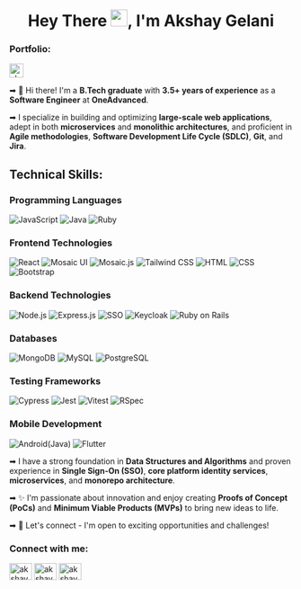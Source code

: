 <h1 align="center">Hey There <img src="https://assets.akshaygelani.me/images/wave.webp" width="30px">, I'm Akshay Gelani</h1>

<h3 align="left">Portfolio:</h3>
<p align="left">
<a href="https://akshaygelani.me" target="blank"><img align="center" src="https://img.shields.io/badge/Portfolio-Visit%20Now-brightgreen" alt="akshaygelani" height="25" target='_blank'/></a>
</p>

➡ 👋 Hi there! I'm a **B.Tech graduate** with **3.5+ years of experience** as a **Software Engineer** at **OneAdvanced**.

➡ I specialize in building and optimizing **large-scale web applications**, adept in both **microservices** and **monolithic architectures**, and proficient in **Agile methodologies**, **Software Development Life Cycle (SDLC)**, **Git**, and **Jira**.

## Technical Skills:

### Programming Languages
![JavaScript](https://img.shields.io/badge/JavaScript-F7DF1E?style=flat&logo=javascript&logoColor=black) ![Java](https://img.shields.io/badge/Java-007396?style=flat&logo=java&logoColor=white) ![Ruby](https://img.shields.io/badge/Ruby-CC342D?style=flat&logo=ruby&logoColor=white)

### Frontend Technologies
![React](https://img.shields.io/badge/React-61DAFB?style=flat&logo=react&logoColor=black) ![Mosaic UI](https://img.shields.io/badge/Mosaic_UI-FF5733?style=flat) ![Mosaic.js](https://img.shields.io/badge/Mosaic.js-FF5733?style=flat) ![Tailwind CSS](https://img.shields.io/badge/Tailwind_CSS-38B2AC?style=flat&logo=tailwind-css&logoColor=white) ![HTML](https://img.shields.io/badge/HTML-E34F26?style=flat&logo=html5&logoColor=white) ![CSS](https://img.shields.io/badge/CSS-1572B6?style=flat&logo=css3&logoColor=white) ![Bootstrap](https://img.shields.io/badge/Bootstrap-563D7C?style=flat&logo=bootstrap&logoColor=white)

### Backend Technologies
![Node.js](https://img.shields.io/badge/Node.js-339933?style=flat&logo=node.js&logoColor=white) ![Express.js](https://img.shields.io/badge/Express.js-000000?style=flat&logo=express&logoColor=white) ![SSO](https://img.shields.io/badge/Single_Sign_On(SSO)-FF5733?style=flat) ![Keycloak](https://img.shields.io/badge/Keycloak-000000?style=flat&logo=keycloak&logoColor=white) ![Ruby on Rails](https://img.shields.io/badge/Ruby_on_Rails-CC0000?style=flat&logo=ruby-on-rails&logoColor=white)

### Databases
![MongoDB](https://img.shields.io/badge/MongoDB-47A248?style=flat&logo=mongodb&logoColor=white) ![MySQL](https://img.shields.io/badge/MySQL-4479A1?style=flat&logo=mysql&logoColor=white) ![PostgreSQL](https://img.shields.io/badge/PostgreSQL-336791?style=flat&logo=postgresql&logoColor=white)

### Testing Frameworks
![Cypress](https://img.shields.io/badge/Cypress-17202C?style=flat&logo=cypress&logoColor=white) ![Jest](https://img.shields.io/badge/Jest-C21325?style=flat&logo=jest&logoColor=white) ![Vitest](https://img.shields.io/badge/Vitest-FF7A00?style=flat&logo=vitest&logoColor=white) ![RSpec](https://img.shields.io/badge/RSpec-891D22?style=flat&logo=ruby&logoColor=white)

### Mobile Development
![Android(Java)](https://img.shields.io/badge/Android(Java)-3DDC84?style=flat&logo=java&logoColor=white) ![Flutter](https://img.shields.io/badge/Flutter-02569B?style=flat&logo=flutter&logoColor=white)

➡ I have a strong foundation in **Data Structures and Algorithms** and proven experience in **Single Sign-On (SSO)**, **core platform identity services**, **microservices**, and **monorepo architecture**.

➡ ✨ I'm passionate about innovation and enjoy creating **Proofs of Concept (PoCs)** and **Minimum Viable Products (MVPs)** to bring new ideas to life.

➡ 📧 Let's connect - I'm open to exciting opportunities and challenges!

<h3 align="left">Connect with me:</h3>
<p align="left">
<a href="https://linkedin.com/in/akshaygelani" target="blank"><img align="center" src="https://raw.githubusercontent.com/rahuldkjain/github-profile-readme-generator/master/src/images/icons/Social/linked-in-alt.svg" alt="akshaygelani" height="30" width="40" /></a>
<a href="https://twitter.com/akshaygelani" target="blank"><img align="center" src="https://raw.githubusercontent.com/rahuldkjain/github-profile-readme-generator/master/src/images/icons/Social/twitter.svg" alt="akshaygelani" height="30" width="40" /></a>
<a href="https://instagram.com/akshay_gelani" target="blank"><img align="center" src="https://raw.githubusercontent.com/rahuldkjain/github-profile-readme-generator/master/src/images/icons/Social/instagram.svg" alt="akshaygelani" height="30" width="40" /></a>
</p>
